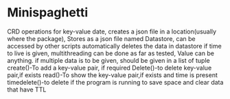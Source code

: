 # Minispaghetti
CRD operations for key-value date,
creates a json file in a location(usually where the package),
Stores as a json file named Datastore,
can be accessed by other scripts
automatically deletes the data in datastore if time to live is given,
multithreading can be done as far as tested,
Value can be anything. if multiple data is to be given, should be given in a list of tuple
create()-To add a key-value pair, if required
Delete()-to delete key-value pair,if exists
read()-To show the key-value pair,if exists and time is present
timedelete()-to delete if the program is running to save space and clear data that have TTL
#

